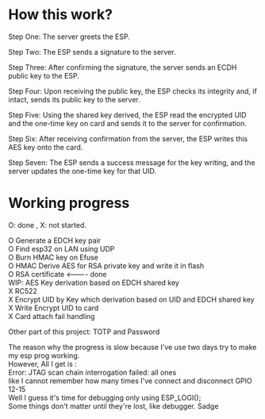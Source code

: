# How this work?    
Step One: The server greets the ESP.    
    
Step Two: The ESP sends a signature to the server.    
    
Step Three: After confirming the signature, the server sends an ECDH public key to the ESP.    
    
Step Four: Upon receiving the public key, the ESP checks its integrity and, if intact, sends its public key to the server.    
    
Step Five: Using the shared key derived, the ESP read the encrypted UID and the one-time key on card and sends it to the server for confirmation.    
    
Step Six: After receiving confirmation from the server, the ESP writes this AES key onto the card.   
    
Step Seven: The ESP sends a success message for the key writing, and the server updates the one-time key for that UID.    
    

# Working progress
O: done , X: not started.

O Generate a EDCH key pair   
O Find esp32 on LAN using UDP   
O Burn HMAC key on Efuse  
O HMAC Derive AES for RSA private key and write it in flash   
O RSA certificate <---- done     
WIP: AES Key derivation based on EDCH shared key     
X RC522  
X Encrypt UID by Key which derivation based on UID and EDCH shared key  
X Write Encrypt UID to card  
X Card attach fail handling  

Other part of this project: TOTP and Password  

The reason why the progress is slow because I've use two days try to make my esp prog working.    
However, All I get is :    
Error: JTAG scan chain interrogation failed: all ones    
like I cannot remember how many times I've connect and disconnect GPIO 12-15    
Well I guess it's time for debugging only using ESP_LOGI();    
Some things don't matter until they're lost, like debugger. Sadge    
    
